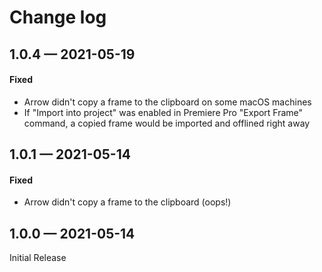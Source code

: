 # Change log

## 1.0.4 — 2021-05-19

#### Fixed

* Arrow didn't copy a frame to the clipboard on some macOS machines
* If "Import into project" was enabled in Premiere Pro "Export Frame" command, a copied frame would be imported and offlined right away

## 1.0.1 — 2021-05-14

#### Fixed

* Arrow didn't copy a frame to the clipboard \(oops!\)

## 1.0.0 — 2021-05-14

Initial Release


